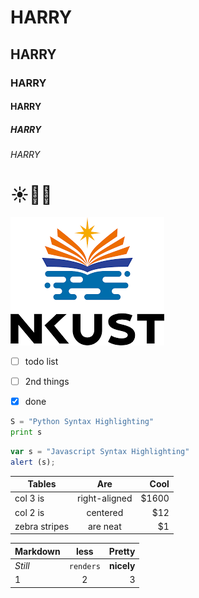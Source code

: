 # HARRY
## HARRY
### HARRY
#### HARRY
##### HARRY
###### HARRY

# :sunny::dog::shit:

![NKUST](NKUST.png "NKUST")


- [ ] todo list 
- [ ] 2nd things
- [x] done


```python
S = "Python Syntax Highlighting"
print s
```
```javascript
var s = "Javascript Syntax Highlighting"
alert (s);
```

| Tables        | Are           | Cool  |
| ------------- |:-------------:| ----:|
| col 3 is      | right-aligned | $1600 |
| col 2 is      |   centered    |   $12 |
| zebra stripes |    are neat   |    $1 |

| Markdown      | less          | Pretty|
| ------------- |:-------------:| -----:|
| *Still*       | `renders`     | **nicely**|
| 1             | 2             | 3|
